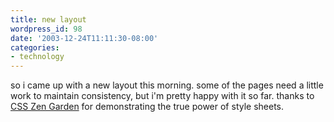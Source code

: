 ```yaml
---
title: new layout
wordpress_id: 98
date: '2003-12-24T11:11:30-08:00'
categories:
- technology
---
```

so i came up with a new layout this morning.  some of the pages need a little work to maintain consistency, but i'm
pretty happy with it so far.  thanks to [CSS Zen Garden](http://csszengarden.com) for demonstrating the true power of
style sheets.
